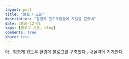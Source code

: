 ```yaml
---
layout: post
title: "블로그 오픈"
description: "힘겹게 윈도우환경에 지킬을 깔았네"
date: 2016-12-01
tags: [블로그 오픈, blog]
comments: true
share: true
---
```


아.. 힘겹게 윈도우 환경에 블로그를 구축했다.. 내실력에 기가찬다.
